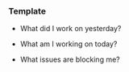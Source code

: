 ### Template
- What did I work on yesterday?

- What am I working on today?

- What issues are blocking me?